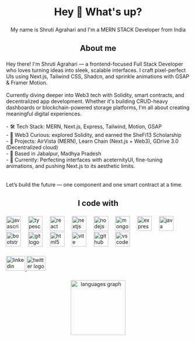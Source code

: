 <h1 align="center">Hey 👋 What's up?</h1>

###

<p align="center">My name is Shruti Agrahari and I'm a MERN STACK Developer from India</p>

###

<h2 align="center">About me</h2>

###

<p align="left">Hey there! I'm Shruti Agrahari — a frontend-focused Full Stack Developer who loves turning ideas into sleek, scalable interfaces. I craft pixel-perfect UIs using Next.js, Tailwind CSS, Shadcn, and sprinkle animations with  GSAP & Framer Motion.  <br><br>Currently diving deeper into Web3 tech with Solidity, smart contracts, and decentralized app development. Whether it's building CRUD-heavy dashboards or blockchain-powered storage platforms, I'm all about creating meaningful digital experiences.<br><br>- 🛠️ Tech Stack: MERN, Next.js, Express, Tailwind, Motion, GSAP  <br>- 🔗 Web3 Curious: explored Solidity, and earned the SheFi13 Scholarship  <br>- 🚀 Projects: AirVista (MERN), Learn Chain (Next.js + Web3), GDrive 3.0 (Decentralized cloud)  <br>- 📍 Based in Jabalpur, Madhya Pradesh  <br>- 🧠 Currently: Perfecting interfaces with aceternityUI, fine-tuning animations, and pushing Next.js to its aesthetic limits.<br><br><br>Let’s build the future — one component and one smart contract at a time.</p>

###

<h2 align="center">I code with</h2>

###

<div align="left">
  <img src="https://cdn.jsdelivr.net/gh/devicons/devicon/icons/javascript/javascript-original.svg" height="40" alt="javascript logo"  />
  <img width="12" />
  <img src="https://cdn.simpleicons.org/typescript/3178C6" height="40" alt="typescript logo"  />
  <img width="12" />
  <img src="https://cdn.jsdelivr.net/gh/devicons/devicon/icons/react/react-original.svg" height="40" alt="react logo"  />
  <img width="12" />
  <img src="https://skillicons.dev/icons?i=nextjs" height="40" alt="nextjs logo"  />
  <img width="12" />
  <img src="https://cdn.simpleicons.org/nodedotjs/339933" height="40" alt="nodejs logo"  />
  <img width="12" />
  <img src="https://cdn.jsdelivr.net/gh/devicons/devicon/icons/mongodb/mongodb-original.svg" height="40" alt="mongodb logo"  />
  <img width="12" />
  <img src="https://skillicons.dev/icons?i=express" height="40" alt="express logo"  />
  <img width="12" />
  <img src="https://skillicons.dev/icons?i=java" height="40" alt="java logo"  />
  <img width="12" />
  <img src="https://cdn.simpleicons.org/bootstrap/7952B3" height="40" alt="bootstrap logo"  />
  <img width="12" />
  <img src="https://cdn.simpleicons.org/git/F05032" height="40" alt="git logo"  />
  <img width="12" />
  <img src="https://cdn.simpleicons.org/html5/E34F26" height="40" alt="html5 logo"  />
  <img width="12" />
  <img src="https://cdn.simpleicons.org/vite/646CFF" height="40" alt="vite logo"  />
  <img width="12" />
  <img src="https://skillicons.dev/icons?i=github" height="40" alt="github logo"  />
  <img width="12" />
  <img src="https://skillicons.dev/icons?i=vscode" height="40" alt="vscode logo"  />
</div>

###

<div align="left">
  <a href="http://www.linkedin.com/in/shrutiagrahari11/" target="_blank">
    <img src="https://raw.githubusercontent.com/maurodesouza/profile-readme-generator/master/src/assets/icons/social/linkedin/default.svg" width="52" height="40" alt="linkedin logo"  />
  </a>
  <a href="https://x.com/shrutsyy" target="_blank">
    <img src="https://raw.githubusercontent.com/maurodesouza/profile-readme-generator/master/src/assets/icons/social/twitter/default.svg" width="52" height="40" alt="twitter logo"  />
  </a>
</div>

###

<div align="center">
  <img src="https://github-readme-stats.vercel.app/api/top-langs?username=shrutiversee&locale=en&hide_title=false&layout=compact&card_width=320&langs_count=5&theme=dracula&hide_border=false&order=2" height="150" alt="languages graph"  />
</div>

###
